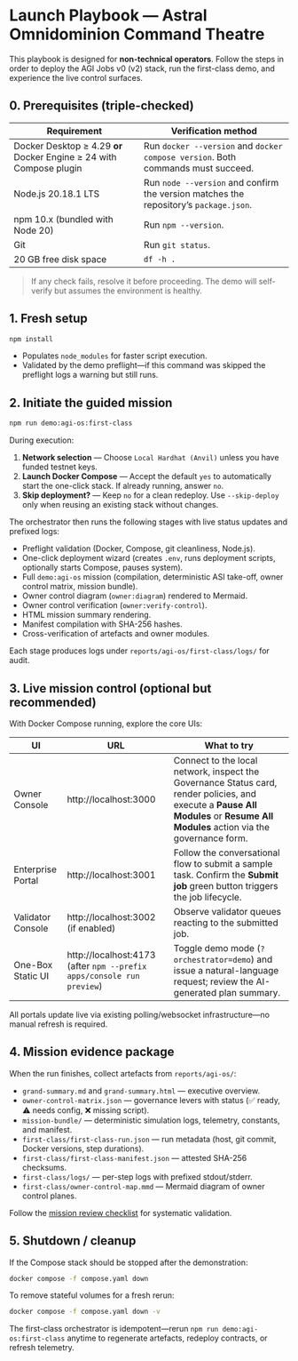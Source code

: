 # Launch Playbook — Astral Omnidominion Command Theatre

This playbook is designed for **non-technical operators**. Follow the steps in order to deploy the AGI Jobs v0 (v2) stack, run the first-class demo, and experience the live control surfaces.

## 0. Prerequisites (triple-checked)

| Requirement | Verification method |
| --- | --- |
| Docker Desktop ≥ 4.29 **or** Docker Engine ≥ 24 with Compose plugin | Run `docker --version` and `docker compose version`. Both commands must succeed. |
| Node.js 20.18.1 LTS | Run `node --version` and confirm the version matches the repository’s `package.json`. |
| npm 10.x (bundled with Node 20) | Run `npm --version`. |
| Git | Run `git status`. |
| 20 GB free disk space | `df -h .` |

> If any check fails, resolve it before proceeding. The demo will self-verify but assumes the environment is healthy.

## 1. Fresh setup

```bash
npm install
```

- Populates `node_modules` for faster script execution.
- Validated by the demo preflight—if this command was skipped the preflight logs a warning but still runs.

## 2. Initiate the guided mission

```bash
npm run demo:agi-os:first-class
```

During execution:

1. **Network selection** — Choose `Local Hardhat (Anvil)` unless you have funded testnet keys.
2. **Launch Docker Compose** — Accept the default `yes` to automatically start the one-click stack. If already running, answer `no`.
3. **Skip deployment?** — Keep `no` for a clean redeploy. Use `--skip-deploy` only when reusing an existing stack without changes.

The orchestrator then runs the following stages with live status updates and prefixed logs:

- Preflight validation (Docker, Compose, git cleanliness, Node.js).
- One-click deployment wizard (creates `.env`, runs deployment scripts, optionally starts Compose, pauses system).
- Full `demo:agi-os` mission (compilation, deterministic ASI take-off, owner control matrix, mission bundle).
- Owner control diagram (`owner:diagram`) rendered to Mermaid.
- Owner control verification (`owner:verify-control`).
- HTML mission summary rendering.
- Manifest compilation with SHA-256 hashes.
- Cross-verification of artefacts and owner modules.

Each stage produces logs under `reports/agi-os/first-class/logs/` for audit.

## 3. Live mission control (optional but recommended)

With Docker Compose running, explore the core UIs:

| UI | URL | What to try |
| --- | --- | --- |
| Owner Console | http://localhost:3000 | Connect to the local network, inspect the Governance Status card, render policies, and execute a **Pause All Modules** or **Resume All Modules** action via the governance form. |
| Enterprise Portal | http://localhost:3001 | Follow the conversational flow to submit a sample task. Confirm the **Submit job** green button triggers the job lifecycle. |
| Validator Console | http://localhost:3002 (if enabled) | Observe validator queues reacting to the submitted job. |
| One-Box Static UI | http://localhost:4173 (after `npm --prefix apps/console run preview`) | Toggle demo mode (`?orchestrator=demo`) and issue a natural-language request; review the AI-generated plan summary. |

All portals update live via existing polling/websocket infrastructure—no manual refresh is required.

## 4. Mission evidence package

When the run finishes, collect artefacts from `reports/agi-os/`:

- `grand-summary.md` and `grand-summary.html` — executive overview.
- `owner-control-matrix.json` — governance levers with status (✅ ready, ⚠️ needs config, ❌ missing script).
- `mission-bundle/` — deterministic simulation logs, telemetry, constants, and manifest.
- `first-class/first-class-run.json` — run metadata (host, git commit, Docker versions, step durations).
- `first-class/first-class-manifest.json` — attested SHA-256 checksums.
- `first-class/logs/` — per-step logs with prefixed stdout/stderr.
- `first-class/owner-control-map.mmd` — Mermaid diagram of owner control planes.

Follow the [mission review checklist](./mission-review-checklist.md) for systematic validation.

## 5. Shutdown / cleanup

If the Compose stack should be stopped after the demonstration:

```bash
docker compose -f compose.yaml down
```

To remove stateful volumes for a fresh rerun:

```bash
docker compose -f compose.yaml down -v
```

The first-class orchestrator is idempotent—rerun `npm run demo:agi-os:first-class` anytime to regenerate artefacts, redeploy contracts, or refresh telemetry.
